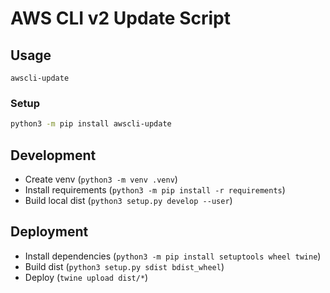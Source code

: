 # AWS CLI v2 Update Script

## Usage
`awscli-update`

### Setup
```bash
python3 -m pip install awscli-update
```

## Development
- Create venv (`python3 -m venv .venv`)
- Install requirements (`python3 -m pip install -r requirements`)
- Build local dist (`python3 setup.py develop --user`)

## Deployment
- Install dependencies (`python3 -m pip install setuptools wheel twine`)
- Build dist (`python3 setup.py sdist bdist_wheel`)
- Deploy (`twine upload dist/*`)
